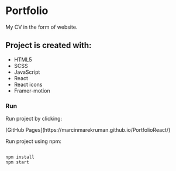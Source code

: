 <h1>Portfolio</h1>
<p>My CV in the form of website.</p>

<h2>Project is created with:</h2>
<ul>
  <li>HTML5</li>
  <li>SCSS</li>
  <li>JavaScript</li>
  <li>React</li>
  <li>React icons</li>
  <li>Framer-motion</li>
 </ul>
 
<h3>Run</h3>
<p>Run project by clicking:</p> [GitHub Pages](https://marcinmarekruman.github.io/PortfolioReact/)
<p>Run project using npm: </p>

```

npm install
npm start
